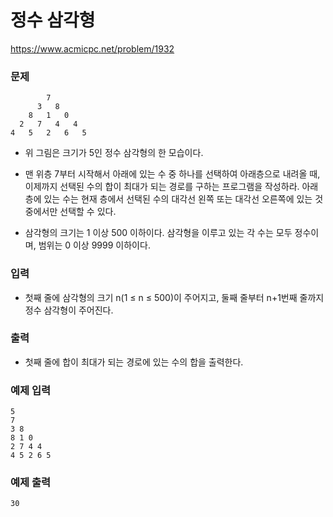 정수 삼각형
=============
https://www.acmicpc.net/problem/1932

### 문제
````
        7
      3   8
    8   1   0
  2   7   4   4
4   5   2   6   5
````
- 위 그림은 크기가 5인 정수 삼각형의 한 모습이다.
    
- 맨 위층 7부터 시작해서 아래에 있는 수 중 하나를 선택하여 아래층으로 내려올 때, 이제까지 선택된 수의 합이 최대가 되는 경로를 구하는 프로그램을 작성하라. 아래층에 있는 수는 현재 층에서 선택된 수의 대각선 왼쪽 또는 대각선 오른쪽에 있는 것 중에서만 선택할 수 있다.

- 삼각형의 크기는 1 이상 500 이하이다. 삼각형을 이루고 있는 각 수는 모두 정수이며, 범위는 0 이상 9999 이하이다.

### 입력
- 첫째 줄에 삼각형의 크기 n(1 ≤ n ≤ 500)이 주어지고, 둘째 줄부터 n+1번째 줄까지 정수 삼각형이 주어진다.

### 출력
- 첫째 줄에 합이 최대가 되는 경로에 있는 수의 합을 출력한다.

### 예제 입력
````
5
7
3 8
8 1 0
2 7 4 4
4 5 2 6 5
````

### 예제 출력
````
30
````
